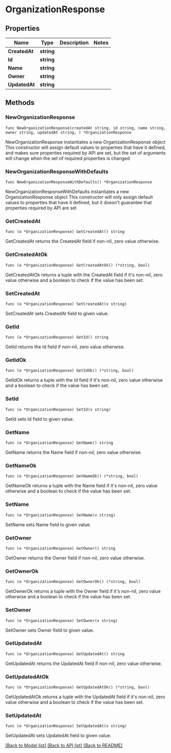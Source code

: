 # OrganizationResponse

## Properties

Name | Type | Description | Notes
------------ | ------------- | ------------- | -------------
**CreatedAt** | **string** |  | 
**Id** | **string** |  | 
**Name** | **string** |  | 
**Owner** | **string** |  | 
**UpdatedAt** | **string** |  | 

## Methods

### NewOrganizationResponse

`func NewOrganizationResponse(createdAt string, id string, name string, owner string, updatedAt string, ) *OrganizationResponse`

NewOrganizationResponse instantiates a new OrganizationResponse object
This constructor will assign default values to properties that have it defined,
and makes sure properties required by API are set, but the set of arguments
will change when the set of required properties is changed

### NewOrganizationResponseWithDefaults

`func NewOrganizationResponseWithDefaults() *OrganizationResponse`

NewOrganizationResponseWithDefaults instantiates a new OrganizationResponse object
This constructor will only assign default values to properties that have it defined,
but it doesn't guarantee that properties required by API are set

### GetCreatedAt

`func (o *OrganizationResponse) GetCreatedAt() string`

GetCreatedAt returns the CreatedAt field if non-nil, zero value otherwise.

### GetCreatedAtOk

`func (o *OrganizationResponse) GetCreatedAtOk() (*string, bool)`

GetCreatedAtOk returns a tuple with the CreatedAt field if it's non-nil, zero value otherwise
and a boolean to check if the value has been set.

### SetCreatedAt

`func (o *OrganizationResponse) SetCreatedAt(v string)`

SetCreatedAt sets CreatedAt field to given value.


### GetId

`func (o *OrganizationResponse) GetId() string`

GetId returns the Id field if non-nil, zero value otherwise.

### GetIdOk

`func (o *OrganizationResponse) GetIdOk() (*string, bool)`

GetIdOk returns a tuple with the Id field if it's non-nil, zero value otherwise
and a boolean to check if the value has been set.

### SetId

`func (o *OrganizationResponse) SetId(v string)`

SetId sets Id field to given value.


### GetName

`func (o *OrganizationResponse) GetName() string`

GetName returns the Name field if non-nil, zero value otherwise.

### GetNameOk

`func (o *OrganizationResponse) GetNameOk() (*string, bool)`

GetNameOk returns a tuple with the Name field if it's non-nil, zero value otherwise
and a boolean to check if the value has been set.

### SetName

`func (o *OrganizationResponse) SetName(v string)`

SetName sets Name field to given value.


### GetOwner

`func (o *OrganizationResponse) GetOwner() string`

GetOwner returns the Owner field if non-nil, zero value otherwise.

### GetOwnerOk

`func (o *OrganizationResponse) GetOwnerOk() (*string, bool)`

GetOwnerOk returns a tuple with the Owner field if it's non-nil, zero value otherwise
and a boolean to check if the value has been set.

### SetOwner

`func (o *OrganizationResponse) SetOwner(v string)`

SetOwner sets Owner field to given value.


### GetUpdatedAt

`func (o *OrganizationResponse) GetUpdatedAt() string`

GetUpdatedAt returns the UpdatedAt field if non-nil, zero value otherwise.

### GetUpdatedAtOk

`func (o *OrganizationResponse) GetUpdatedAtOk() (*string, bool)`

GetUpdatedAtOk returns a tuple with the UpdatedAt field if it's non-nil, zero value otherwise
and a boolean to check if the value has been set.

### SetUpdatedAt

`func (o *OrganizationResponse) SetUpdatedAt(v string)`

SetUpdatedAt sets UpdatedAt field to given value.



[[Back to Model list]](../README.md#documentation-for-models) [[Back to API list]](../README.md#documentation-for-api-endpoints) [[Back to README]](../README.md)


